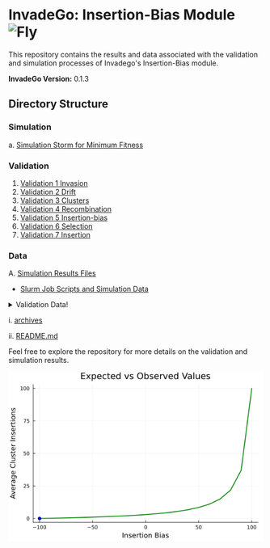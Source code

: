 # InvadeGo: Insertion-Bias Module <img src="https://upload.wikimedia.org/wikipedia/commons/9/91/Icon_-_Drosophila_melanogaster.svg" alt="Fly" style="width: 32px; height: 32px;">

This repository contains the results and data associated with the validation and simulation processes of Invadego's Insertion-Bias module.

**InvadeGo Version:** 0.1.3

## Directory Structure

### Simulation

a.  [Simulation Storm for Minimum Fitness](./Minimum_Fitness.md)

### Validation

1. [Validation 1 Invasion](./Validation_1_invasion.md)
2. [Validation 2 Drift](./Validation_2_drift.md)
3. [Validation 3 Clusters](./Validation_3_clusters.md)
4. [Validation 4 Recombination](./Validation_4_recombination.md)
5. [Validation 5 Insertion-bias](./Validation_5_bias.md)
6. [Validation 6 Selection](./Validation_6_Selection.md)
7. [Validation 7 Insertion](./Validation_7_insertion.md)
   

### Data


A. [Simulation Results Files](./Simulation-Results_Files)

-  [Slurm Job Scripts and Simulation Data](./Simulation-Results_Files/Slurm-Jobs)

<details>
  <summary>Validation Data!</summary>


1. [validation_1](./Simulation-Results_Files/validation_1)
   
2. [validation_2](./Simulation-Results_Files/validation_2)
   
3. [validation_3](./Simulation-Results_Files/validation_3)
   
4. [validation_4](./Simulation-Results_Files/validation_4_redone)
   
5. [validation_5.1](./Simulation-Results_Files/validation_5.1)
   
6. [validation_5.2](./Simulation-Results_Files/validation_5.2)
   
7. [validation_6](./Simulation-Results_Files/validation_6)
   
8. [validation_7](./Simulation-Results_Files/validation_7)
   

</details>

i.  [archives](./archives)

ii.  [README.md](./README.md)


Feel free to explore the repository for more details on the validation and simulation results.

<img src="images/animation.gif" alt="animation.gif" center/>

